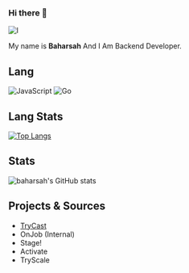 ### Hi there 👋

![I]([https://github.com/baharsah/baharsah/blob/main/drawing3.png?raw=true](https://osekai.net/profiles/img/banner.svg?id=10135297))

My name is **Baharsah** And I Am Backend Developer.

## Lang

![JavaScript](https://img.shields.io/badge/-JavaScript-000?&logo=JavaScript)
![Go](https://img.shields.io/badge/-Go-000?&logo=Go)

## Lang Stats

[![Top Langs](https://github-readme-stats.vercel.app/api/top-langs/?username=baharsah&layout=compact&count_private=true)](https://github.com/baharsah)

## Stats

![baharsah's GitHub stats](https://github-readme-stats.vercel.app/api?username=baharsah&show_icons=true&theme=radical&show_icons=true&count_private=true)


## Projects & Sources

- [TryCast](https://github.com/baharsah/trycast)
- OnJob (Internal)
- Stage!
- Activate
- TryScale
